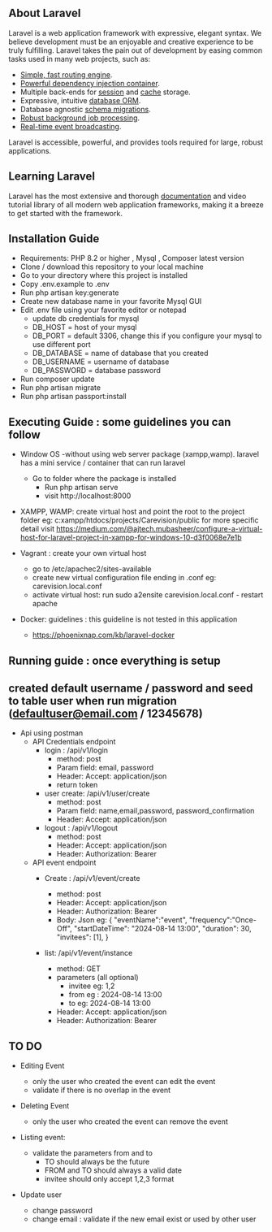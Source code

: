 
## About Laravel

Laravel is a web application framework with expressive, elegant syntax. We believe development must be an enjoyable and creative experience to be truly fulfilling. Laravel takes the pain out of development by easing common tasks used in many web projects, such as:

- [Simple, fast routing engine](https://laravel.com/docs/routing).
- [Powerful dependency injection container](https://laravel.com/docs/container).
- Multiple back-ends for [session](https://laravel.com/docs/session) and [cache](https://laravel.com/docs/cache) storage.
- Expressive, intuitive [database ORM](https://laravel.com/docs/eloquent).
- Database agnostic [schema migrations](https://laravel.com/docs/migrations).
- [Robust background job processing](https://laravel.com/docs/queues).
- [Real-time event broadcasting](https://laravel.com/docs/broadcasting).

Laravel is accessible, powerful, and provides tools required for large, robust applications.

## Learning Laravel

Laravel has the most extensive and thorough [documentation](https://laravel.com/docs) and video tutorial library of all modern web application frameworks, making it a breeze to get started with the framework.

## Installation Guide
 - Requirements: PHP 8.2 or higher , Mysql , Composer latest version 
 - Clone / download this repository to your local machine
 - Go to your directory where this project is installed 
 - Copy .env.example to .env 
 - Run php artisan key:generate 
 - Create new database name in your favorite Mysql GUI 
 -  Edit .env file using your favorite editor or notepad 
    - update db credentials for mysql 
    - DB_HOST = host of your mysql
    - DB_PORT = default 3306, change this if you configure your mysql to use different port
    - DB_DATABASE  = name of database that you created
    - DB_USERNAME = username of database
    - DB_PASSWORD =  database password 
 - Run composer update     
 - Run php artisan migrate 
 - Run php artisan passport:install 


 ## Executing Guide : some guidelines you can follow 
   - Window OS -without using web server package (xampp,wamp). laravel has a mini service / container that can run laravel 
      - Go to folder where the package is installed 
        - Run php artisan serve 
        - visit http://localhost:8000

   - XAMPP, WAMP: create  virtual host and point the root to the project folder eg: c:xampp/htdocs/projects/Carevision/public for more specific detail visit https://medium.com/@ajtech.mubasheer/configure-a-virtual-host-for-laravel-project-in-xampp-for-windows-10-d3f0068e7e1b

   - Vagrant : create your own virtual host 
   		- go to /etc/apachec2/sites-available 
   		- create new virtual configuration file ending in .conf eg: carevision.local.conf 
   		- activate virtual host: run sudo a2ensite carevision.local.conf 
   		 - restart apache 

   - Docker: guidelines :  this guideline is  not tested in this application 
   		- https://phoenixnap.com/kb/laravel-docker


## Running guide : once everything is setup 
## created default username /  password and seed to table user when run migration (defaultuser@email.com / 12345678)
  
  - Api using postman 
   	- API Credentials endpoint 
      	- login : /api/v1/login
       		- method: post
            - Param field: email, password 
            - Header: Accept: application/json
            - return token 
      	- user create: /api/v1/user/create
           - method: post 
           - Param field: name,email,password, password_confirmation
           - Header: Accept: application/json
        - logout : /api/v1/logout
        	- method: post 
        	- Header: Accept: application/json
        	- Header: Authorization: Bearer <token>
    - API event endpoint 
    	- Create : /api/v1/event/create
    	    - method: post 
    	    - Header: Accept: application/json
        	- Header: Authorization: Bearer <token>
        	- Body: Json 
        	   eg: 
        	   {
        	   	"eventName":"event",
        	   	"frequency":"Once-Off",
        	   	"startDateTime": "2024-08-14 13:00",
        	   	"duration": 30,
        	   	"invitees": [1],
        	   }

        - list: /api/v1/event/instance
        	- method: GET
        	- parameters (all optional)
        		- invitee eg: 1,2
        		- from eg : 2024-08-14 13:00
        		- to  eg: 2024-08-14 13:00
        	- Header: Accept: application/json
        	- Header: Authorization: Bearer <token>




## TO DO 
 - Editing Event 
    - only the user who created the event can edit the event 
    - validate if there is no overlap in the event 
  - Deleting Event 
    - only the user who created the event can remove the event 
  - Listing event:
    - validate the parameters from and to 
    	- TO should always be the future
    	- FROM and TO should always a valid date 
    	- invitee should only accept 1,2,3 format  

  - Update user 
     - change password 
     - change email : validate if the new email exist or used by other user 
     